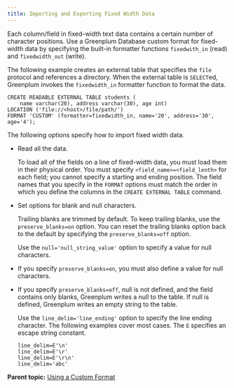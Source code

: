 ```yaml
---
title: Importing and Exporting Fixed Width Data 
---
```


Each column/field in fixed-width text data contains a certain number of character positions. Use a Greenplum Database custom format for fixed-width data by specifying the built-in formatter functions `fixedwith_in` (read) and `fixedwidth_out` (write). 

The following example creates an external table that specifies the `file` protocol and references a directory. When the external table is `SELECT`ed, Greenplum invokes the `fixedwidth_in` formatter function to format the data.

```
CREATE READABLE EXTERNAL TABLE students (
    name varchar(20), address varchar(30), age int)
LOCATION ('file://<host>/file/path/')
FORMAT 'CUSTOM' (formatter=fixedwidth_in, name='20', address='30', age='4');
```

The following options specify how to import fixed width data.

-   Read all the data.

    To load all of the fields on a line of fixed-width data, you must load them in their physical order. You must specify `<field_name>=<field_lenth>` for each field; you cannot specify a starting and ending position. The field names that you specify in the `FORMAT` options must match the order in which you define the columns in the `CREATE EXTERNAL TABLE` command.

-   Set options for blank and null characters.

    Trailing blanks are trimmed by default. To keep trailing blanks, use the `preserve_blanks=on` option. You can reset the trailing blanks option back to the default by specifying the `preserve_blanks=off` option.

    Use the `null='null_string_value'` option to specify a value for null characters.

-   If you specify `preserve_blanks=on`, you must also define a value for null characters.
-   If you specify `preserve_blanks=off`, null is not defined, and the field contains only blanks, Greenplum writes a null to the table. If null is defined, Greenplum writes an empty string to the table.

    Use the `line_delim='line_ending'` option to specify the line ending character. The following examples cover most cases. The `E` specifies an escape string constant.

    ```
    line_delim=E'\n'
    line_delim=E'\r'
    line_delim=E'\r\n'
    line_delim='abc'
    ```


**Parent topic:** [Using a Custom Format](../../load/topics/g-using-a-custom-format.html)

